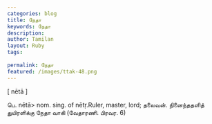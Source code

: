 ```yaml
---
categories: blog
title: நேதா
keywords: நேதா
description: 
author: Tamilan
layout: Ruby
tags: 
 
permalink: நேதா
featured: /images/ttak-48.png
---
```

  
[ nētā ]  
  
பெ. nētā> nom. sing. of nētṛ.Ruler, master, lord; தலைவன். நினைந்ததளித் துயிரளிக்கு நேதா வாகி (வேதாரணி. பிரவர. 6)